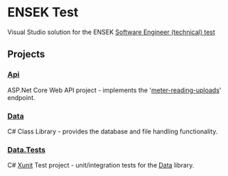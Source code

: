 # ENSEK Test

Visual Studio solution for the ENSEK [Software Engineer (technical) test](SoftwareEngineerExercise/BRIEF.pdf)

## Projects

### [Api](blob/master/api/readme.md)

ASP.Net Core Web API project - implements the '[meter-reading-uploads](Api/Controllers/MeterReadingsController.cs)' endpoint.

### [Data](Data/README.md)

C# Class Library - provides the database and file handling functionality.

### [Data.Tests](Data.Tests/README.md)

C# [Xunit](https://xunit.net/) Test project - unit/integration tests for the [Data](Data/README.md) library.


